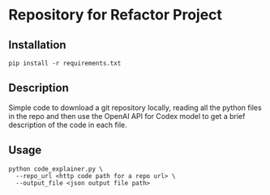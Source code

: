 # Repository for Refactor Project

## Installation
```
pip install -r requirements.txt
```

## Description
Simple code to download a git repository locally, reading all the python files in the repo and then use the OpenAI API for Codex model to get a brief description of the code in each file.

## Usage
```
python code_explainer.py \ 
  --repo_url <http code path for a repo url> \
  --output_file <json output file path>
```
